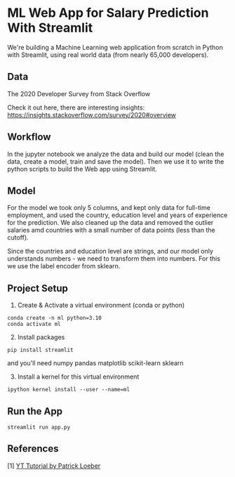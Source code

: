 # ML Web App for Salary Prediction With Streamlit

We're building a Machine Learning web application from scratch in Python with Streamlit, using real world data (from nearly 65,000 developers). 

## Data
The 2020 Developer Survey from Stack Overflow

Check it out here, there are interesting insights:
https://insights.stackoverflow.com/survey/2020#overview

## Workflow
In the jupyter notebook we analyze the data and build our model (clean the data, create a model, train and save the model). Then we use it to write the python scripts to build the Web app using Streamlit.

## Model
For the model we took only 5 columns, and kept only data for full-time employment, and used the country, education level and years of experience for the prediction. We also cleaned up the data and removed the outlier salaries amd countries with a small number of data points (less than the cutoff). 

Since the countries and education level are strings, and our model only understands numbers - we need to transform them into numbers. For this we use the label encoder from sklearn.

## Project Setup 
1. Create & Activate a virtual environment (conda or python)
```
conda create -n ml python=3.10
conda activate ml
```

2. Install packages

```
pip install streamlit
```

and you'll need 
numpy pandas matplotlib scikit-learn sklearn

3. Install a kernel for this virtual environment
```
ipython kernel install --user --name=ml
```

## Run the App 
```
streamlit run app.py
```
## References

[1] [YT Tutorial by Patrick Loeber](https://youtu.be/xl0N7tHiwlw)
